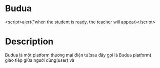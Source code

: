 # Budua
&lt;script>alert("when the student is ready, the teacher will appear)&lt;/script>

# Description
Budua là một platform thương mại điện tử(sau đây gọi là Budua platform) giao tiếp giữa người dùng(user) và  
